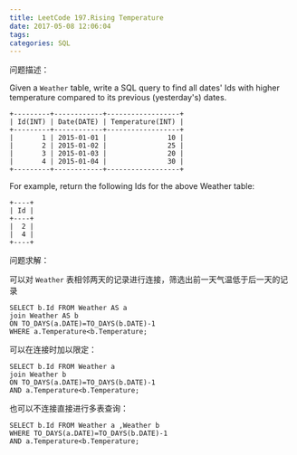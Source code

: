 ```yaml
---
title: LeetCode 197.Rising Temperature
date: 2017-05-08 12:06:04
tags:
categories: SQL
---
```


问题描述：

Given a `Weather` table, write a SQL query to find all dates' Ids with higher temperature compared to its previous (yesterday's) dates.

```
+---------+------------+------------------+
| Id(INT) | Date(DATE) | Temperature(INT) |
+---------+------------+------------------+
|       1 | 2015-01-01 |               10 |
|       2 | 2015-01-02 |               25 |
|       3 | 2015-01-03 |               20 |
|       4 | 2015-01-04 |               30 |
+---------+------------+------------------+

```

For example, return the following Ids for the above Weather table:

```
+----+
| Id |
+----+
|  2 |
|  4 |
+----+
```

问题求解：

可以对 `Weather` 表相邻两天的记录进行连接，筛选出前一天气温低于后一天的记录

```
SELECT b.Id FROM Weather AS a 
join Weather AS b 
ON TO_DAYS(a.DATE)=TO_DAYS(b.DATE)-1 
WHERE a.Temperature<b.Temperature;
```

可以在连接时加以限定：

```
SELECT b.Id FROM Weather a 
join Weather b 
ON TO_DAYS(a.DATE)=TO_DAYS(b.DATE)-1 
AND a.Temperature<b.Temperature;
```

也可以不连接直接进行多表查询：

```
SELECT b.Id FROM Weather a ,Weather b 
WHERE TO_DAYS(a.DATE)=TO_DAYS(b.DATE)-1 
AND a.Temperature<b.Temperature;
```